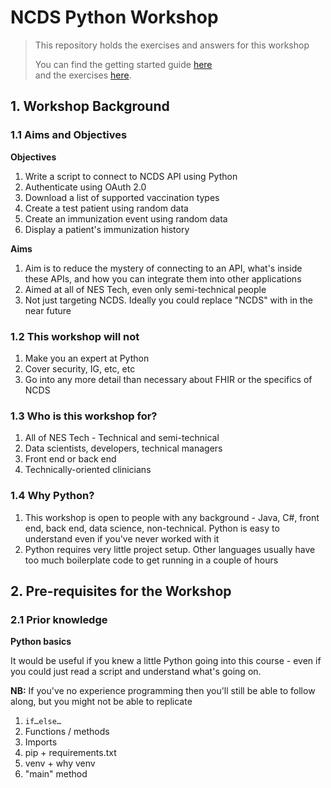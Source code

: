 NCDS Python Workshop
===

> This repository holds the exercises and answers for this workshop
>
> You can find the getting started guide [here](workshop/SETUP.md)  
> and the exercises [here](exercises).

## 1. Workshop Background

### 1.1 Aims and Objectives

**Objectives**

1. Write a script to connect to NCDS API using Python
2. Authenticate using OAuth 2.0
3. Download a list of supported vaccination types
4. Create a test patient using random data
5. Create an immunization event using random data
6. Display a patient's immunization history

**Aims**

1. Aim is to reduce the mystery of connecting to an API, what's inside these APIs, and how you can integrate them into
   other applications
2. Aimed at all of NES Tech, even only semi-technical people
3. Not just targeting NCDS. Ideally you could replace "NCDS" with <any CDR component> in the near future

### 1.2 This workshop will not

1. Make you an expert at Python
2. Cover security, IG, etc, etc
3. Go into any more detail than necessary about FHIR or the specifics of NCDS

### 1.3 Who is this workshop for?

1. All of NES Tech - Technical and semi-technical
2. Data scientists, developers, technical managers
3. Front end or back end
4. Technically-oriented clinicians

### 1.4 Why Python?

1. This workshop is open to people with any background - Java, C#, front end, back end, data science, non-technical.
   Python is easy to understand even if you've never worked with it
2. Python requires very little project setup. Other languages usually have too much boilerplate code to get running in a
   couple of hours

## 2. Pre-requisites for the Workshop

### 2.1 Prior knowledge

**Python basics**

It would be useful if you knew a little Python going into this course - even if you could just read a script and
understand what's going on.

**NB:** If you've no experience programming then you'll still be able to follow along, but you might not be able to
replicate

1. `if…else…`
2. Functions / methods
3. Imports
4. pip + requirements.txt
5. venv + why venv
6. "main" method

